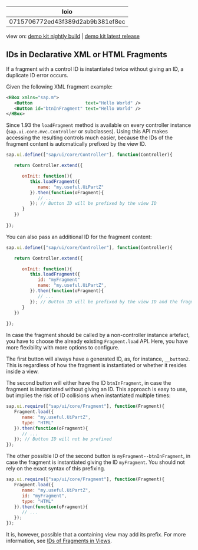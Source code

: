 <!-- loio0715706772ed43f389d2ab9b381ef8ec -->

| loio |
| -----|
| 0715706772ed43f389d2ab9b381ef8ec |

<div id="loio">

view on: [demo kit nightly build](https://openui5nightly.hana.ondemand.com/#/topic/0715706772ed43f389d2ab9b381ef8ec) | [demo kit latest release](https://openui5.hana.ondemand.com/#/topic/0715706772ed43f389d2ab9b381ef8ec)</div>

## IDs in Declarative XML or HTML Fragments

If a fragment with a control ID is instantiated twice without giving an ID, a duplicate ID error occurs.

Given the following XML fragment example:

```xml
<HBox xmlns="sap.m">
   <Button                    text="Hello World" />
   <Button id="btnInFragment" text="Hello World" />
</HBox>
```

Since 1.93 the `loadFragment` method is available on every controller instance \(`sap.ui.core.mvc.Controller` or subclasses\). Using this API makes accessing the resulting controls much easier, because the IDs of the fragment content is automatically prefixed by the view ID.

```js
sap.ui.define(["sap/ui/core/Controller"], function(Controller){

   return Controller.extend({

      onInit: function(){
         this.loadFragment({
            name: "my.useful.UiPartZ"
         }).then(function(oFragment){
            // ...
         }); // Button ID will be prefixed by the view ID
      }
   })
  
});
```

You can also pass an additional ID for the fragment content:

```js
sap.ui.define(["sap/ui/core/Controller"], function(Controller){

   return Controller.extend({

      onInit: function(){
         this.loadFragment({
            id: "myFragment"
            name: "my.useful.UiPartZ",
         }).then(function(oFragment){
            // ...
         }); // Button ID will be prefixed by the view ID and the fragment ID
      }
   })
  
});
```

In case the fragment should be called by a non-controller instance artefact, you have to choose the already existing `Fragment.load` API. Here, you have more flexibility with more options to configure.

The first button will always have a generated ID, as, for instance, `__button2`. This is regardless of how the fragment is instantiated or whether it resides inside a view.

The second button will either have the ID `btnInFragment`, in case the fragment is instantiated without giving an ID. This approach is easy to use, but implies the risk of ID collisions when instantiated multiple times:

```js
sap.ui.require(["sap/ui/core/Fragment"], function(Fragment){
   Fragment.load({
      name: "my.useful.UiPartZ",
      type: "HTML"
   }).then(function(oFragment){
      // ...
   }); // Button ID will not be prefixed
});
```

The other possible ID of the second button is `myFragment--btnInFragment`, in case the fragment is instantiated giving the ID `myFragment`. You should not rely on the exact syntax of this prefixing.

```js
sap.ui.require(["sap/ui/core/Fragment"], function(Fragment){
   Fragment.load({
      name: "my.useful.UiPartZ",
      id: "myFragment",
      type: "HTML"
   }).then(function(oFragment){
      // ...
   });
});
```

It is, however, possible that a containing view may add its prefix. For more information, see [IDs of Fragments in Views](IDs_of_Fragments_in_Views_f10bf70.md).

